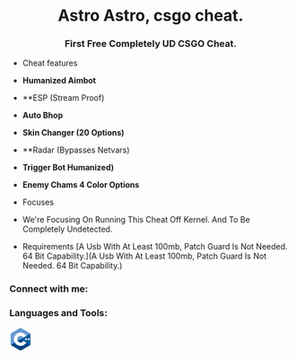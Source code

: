 <h1 align="center">Astro Astro, csgo cheat.</h1>
<h3 align="center">First Free Completely UD CSGO Cheat.</h3>

- Cheat features
-  **Humanized Aimbot**
-  **ESP (Stream Proof)
-  **Auto Bhop**
-  **Skin Changer (20 Options)**
-  **Radar (Bypasses Netvars)
-  **Trigger Bot Humanized)**
-  **Enemy Chams 4 Color Options**

- Focuses
-  We're Focusing On Running This Cheat Off Kernel. And To Be Completely Undetected.

- Requirements [A Usb With At Least 100mb, Patch Guard Is Not Needed. 64 Bit Capability.](A Usb With At Least 100mb, Patch Guard Is Not Needed. 64 Bit Capability.)

<h3 align="left">Connect with me:</h3>
<p align="left">
</p>

<h3 align="left">Languages and Tools:</h3>
<p align="left"> <a href="https://www.w3schools.com/cpp/" target="_blank" rel="noreferrer"> <img src="https://raw.githubusercontent.com/devicons/devicon/master/icons/cplusplus/cplusplus-original.svg" alt="cplusplus" width="40" height="40"/> </a> </p>
